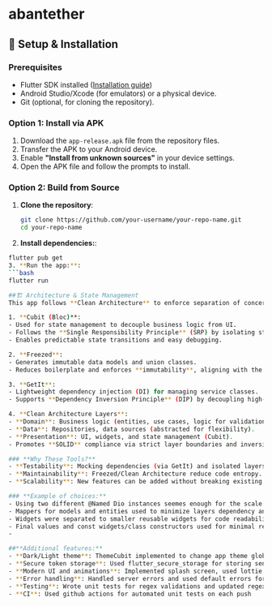 # abantether

## 🚀 Setup & Installation  

### Prerequisites  
- Flutter SDK installed ([Installation guide](https://docs.flutter.dev/get-started/install))  
- Android Studio/Xcode (for emulators) or a physical device.  
- Git (optional, for cloning the repository).  

### Option 1: Install via APK  
1. Download the `app-release.apk` file from the repository files.  
2. Transfer the APK to your Android device.  
3. Enable **"Install from unknown sources"** in your device settings.  
4. Open the APK file and follow the prompts to install.  

### Option 2: Build from Source  
1. **Clone the repository**:  
   ```bash  
   git clone https://github.com/your-username/your-repo-name.git  
   cd your-repo-name
 2. **Install dependencies:**:  
   ```bash  
   flutter pub get
 3. **Run the app:**:  
   ```bash  
   flutter run

##🏗️ Architecture & State Management
This app follows **Clean Architecture** to enforce separation of concerns, scalability, and testability. Here’s the breakdown:  

1. **Cubit (Bloc)**:  
   - Used for state management to decouple business logic from UI.  
   - Follows the **Single Responsibility Principle** (SRP) by isolating state handling.  
   - Enables predictable state transitions and easy debugging.  

2. **Freezed**:  
   - Generates immutable data models and union classes.  
   - Reduces boilerplate and enforces **immutability**, aligning with the **Open/Closed Principle** (code open for extension, closed for modification).  

3. **GetIt**:  
   - Lightweight dependency injection (DI) for managing service classes.  
   - Supports **Dependency Inversion Principle** (DIP) by decoupling high-level modules from low-level implementations.  

4. **Clean Architecture Layers**:  
   - **Domain**: Business logic (entities, use cases, logic for validation).  
   - **Data**: Repositories, data sources (abstracted for flexibility).  
   - **Presentation**: UI, widgets, and state management (Cubit).  
   - Promotes **SOLID** compliance via strict layer boundaries and inversion of control.  

### **Why These Tools?**  
- **Testability**: Mocking dependencies (via GetIt) and isolated layers simplify unit/UI testing.  
- **Maintainability**: Freezed/Clean Architecture reduce code entropy.  
- **Scalability**: New features can be added without breaking existing logic. 

### **Example of choices:**
- Using two different @Named Dio instances seemes enough for the scale of this project, but DioFactory to create different instances based on different baseUrls could be a possible choice for bigger projects.
- Mappers for models and entities used to minimize layers dependency and coupling
- Widgets were separated to smaller reusable widgets for code readability and performance
- Final values and const widgets/class constructors used for minimal rebuilds and performance improvemenets
- 

##**Additional features:**
- **Dark/Light theme**: ThemeCubit implemented to change app theme globally. a const ThemeSwitch widget was created to handle theme changes across the app
- **Secure token storage**: Used flutter_secure_storage for storing sensitive data.  
- **Modern UI and animations**: Implemented splash screen, used lottie for performant and beautiful animations, flutter animations for modern looks and smooth page transitions
- **Error handling**: Handled server errors and used default errors for network, database,... errors. used regex for validating email, phone number and password
- **Testing**: Wrote unit tests for regex validations and updated regex to handle edge cases
- **CI**: Used github actions for automated unit tests on each push


      

